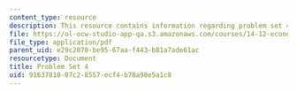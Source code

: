 ```yaml
---
content_type: resource
description: This resource contains information regarding problem set 4.
file: https://ol-ocw-studio-app-qa.s3.amazonaws.com/courses/14-12-economic-applications-of-game-theory-fall-2012/9163781007c28557ecf4b78a98e5a1c8_MIT14_12F12_pset4.pdf
file_type: application/pdf
parent_uid: e29c2070-be95-67aa-f443-b81a7ade61ac
resourcetype: Document
title: Problem Set 4
uid: 91637810-07c2-8557-ecf4-b78a98e5a1c8
---
```

